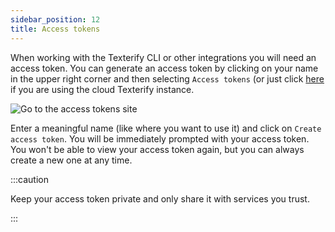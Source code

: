 ```yaml
---
sidebar_position: 12
title: Access tokens
---
```


When working with the Texterify CLI or other integrations you will need an access token. You can generate an access token by clicking on your name in the upper right corner and then selecting `Access tokens` (or just click [here](https://app.texterify.com/dashboard/settings/access-tokens) if you are using the cloud Texterify instance.

![Go to the access tokens site](/img/general/go_to_access_tokens.png)

Enter a meaningful name (like where you want to use it) and click on `Create access token`. You will be immediately prompted with your access token. You won't be able to view your access token again, but you can always create a new one at any time.

:::caution

Keep your access token private and only share it with services you trust.

:::
